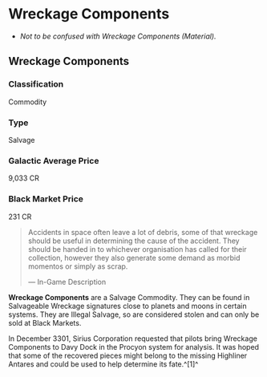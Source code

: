 # Wreckage Components
- *Not to be confused with Wreckage Components (Material).*

## Wreckage Components

### Classification

Commodity

### Type

Salvage

### Galactic Average Price

9,033 CR

### Black Market Price

231 CR

> 
> 
> Accidents in space often leave a lot of debris, some of that wreckage should be useful in determining the cause of the accident. They should be handed in to whichever organisation has called for their collection, however they also generate some demand as morbid momentos or simply as scrap.
> 
> 
> — In-Game Description
> 

**Wreckage Components** are a Salvage Commodity. They can be found in Salvageable Wreckage signatures close to planets and moons in certain systems. They are Illegal Salvage, so are considered stolen and can only be sold at Black Markets.

In December 3301, Sirius Corporation requested that pilots bring Wreckage Components to Davy Dock in the Procyon system for analysis. It was hoped that some of the recovered pieces might belong to the missing Highliner Antares and could be used to help determine its fate.^[1]^